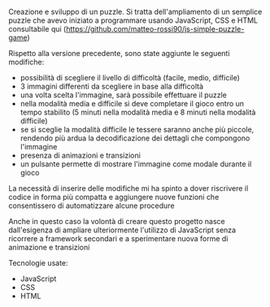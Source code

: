 Creazione e sviluppo di un puzzle. Si tratta dell'ampliamento di un semplice puzzle che avevo iniziato a programmare usando JavaScript, CSS e HTML consultabile qui (https://github.com/matteo-rossi90/js-simple-puzzle-game)

Rispetto alla versione precedente, sono state aggiunte le seguenti modifiche:
- possibilità di scegliere il livello di difficoltà (facile, medio, difficile)
- 3 immagini differenti da scegliere in base alla difficoltà
- una volta scelta l'immagine, sarà possibile effettuare il puzzle
- nella modalità media e difficile si deve completare il gioco entro un tempo stabilito (5 minuti nella modalità media e 8 minuti nella modalità difficile)
- se si sceglie la modalità difficile le tessere saranno anche più piccole, rendendo più ardua la decodificazione dei dettagli che compongono l'immagine
- presenza di animazioni e transizioni
- un pulsante permette di mostrare l'immagine come modale durante il gioco

La necessità di inserire delle modifiche mi ha spinto a dover riscrivere il codice in forma più compatta e aggiungere nuove funzioni che consentissero di automatizzare alcune procedure

Anche in questo caso la volontà di creare questo progetto nasce dall'esigenza di ampliare ulteriormente l'utilizzo di JavaScript senza ricorrere a framework secondari e a sperimentare nuova forme di animazione e transizioni

Tecnologie usate:
- JavaScript
- CSS
- HTML

